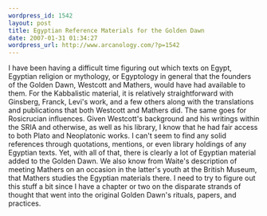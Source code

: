```yaml
--- 
wordpress_id: 1542
layout: post
title: Egyptian Reference Materials for the Golden Dawn
date: 2007-01-31 01:34:27
wordpress_url: http://www.arcanology.com/?p=1542
---
```

I have been having a difficult time figuring out which texts on Egypt, Egyptian religion or mythology, or Egyptology in general that the founders of the Golden Dawn, Westcott and Mathers, would have had available to them. For the Kabbalistic material, it is relatively straightforward with Ginsberg, Franck, Levi's work, and a few others along with the translations and publications that both Westcott and Mathers did. The same goes for Rosicrucian influences. Given Westcott's background and his writings within the SRIA and otherwise, as well as his library, I know that he had fair access to both Plato and Neoplatonic works. I can't seem to find any solid references through quotations, mentions, or even library holdings of any Egyptian texts. Yet, with all of that, there is clearly a lot of Egyptian material added to the Golden Dawn. We also know from Waite's description of meeting Mathers on an occasion in the latter's youth at the British Museum, that Mathers studies the Egyptian materials there. I need to try to figure out this stuff a bit since I have a chapter or two on the disparate strands of thought that went into the original Golden Dawn's rituals, papers, and practices.